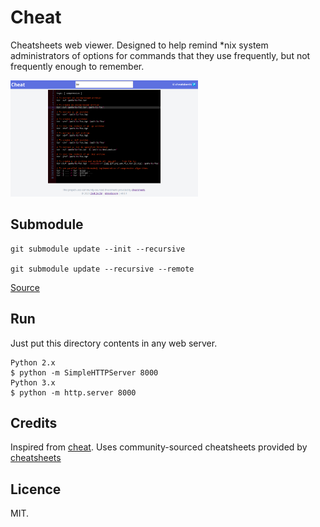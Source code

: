 # Cheat

Cheatsheets web viewer. Designed to help remind *nix system administrators of options for commands that they use frequently, but not frequently enough to remember.

<img src="https://raw.githubusercontent.com/ziedzaiem/Cheat/main/assets/preview.png" width="300" alt="preview.png" />

## Submodule

```
git submodule update --init --recursive

git submodule update --recursive --remote

```

[Source](https://stackoverflow.com/questions/1030169/pull-latest-changes-for-all-git-submodules)

## Run

Just put this directory contents in any web server.

```
Python 2.x
$ python -m SimpleHTTPServer 8000
Python 3.x
$ python -m http.server 8000
```

## Credits

Inspired from [cheat](https://github.com/cheat/cheat). Uses community-sourced cheatsheets provided by [cheatsheets](https://github.com/cheat/cheatsheets)

## Licence

MIT.
